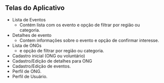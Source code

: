 
## Telas do Aplicativo

- Lista de Eventos
  - Contém lista com os evento e opção de filtrar por região ou categoria.
- Detalhes de evento
  - Contem informações sobre o evento e opção de confirmar interesse.
- Lista de ONGs
  - e opção de filtrar por região ou categoria.
- Cadastro inicial (ONG ou voluntário)
- Cadastro/Edição de detalhes para ONG
- Cadastro/Edição de eventos.
- Perfil de ONG.
- Perfil de Usuário.
